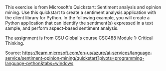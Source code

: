 This exercise is from Microsoft's Quickstart: Sentiment analysis and opinion mining. Use this quickstart to create a sentiment analysis application with the client library for Python. In the following example, you will create a Python application that can identify the sentiment(s) expressed in a text sample, and perform aspect-based sentiment analysis.

The assignment is from CSU Global's course CSC488 Module 1: Critical Thinking.

Source: https://learn.microsoft.com/en-us/azure/ai-services/language-service/sentiment-opinion-mining/quickstart?pivots=programming-language-python&tabs=windows

